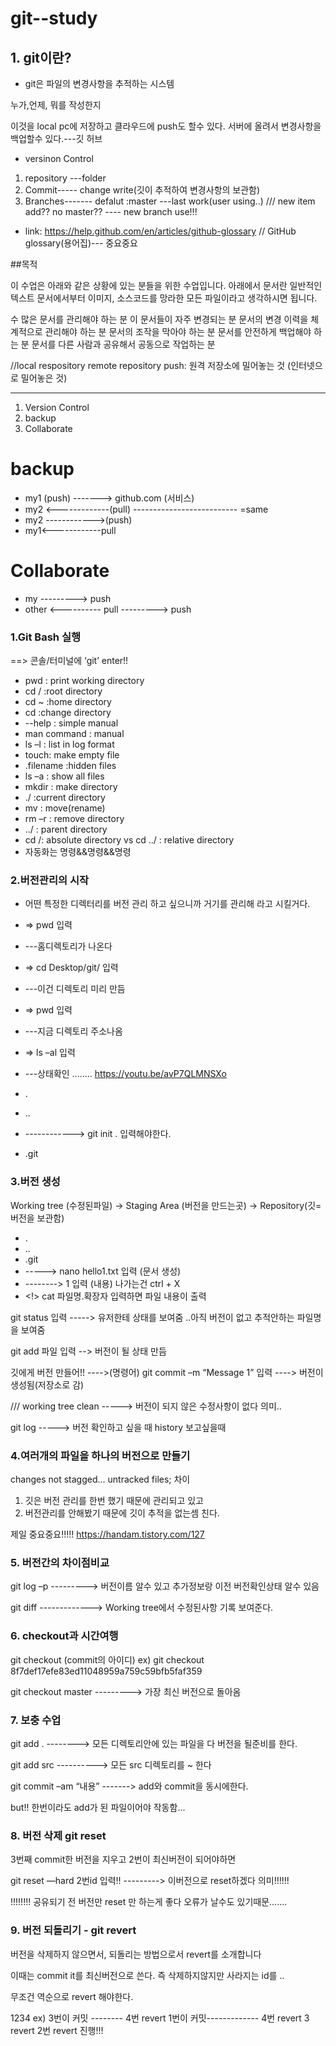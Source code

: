 # git--study

## 1. git이란?

- git은 파일의 변경사항을 추적하는 시스템

누가,언제, 뭐를 작성한지

이것을 local pc에 저장하고 클라우드에 push도 할수 있다.
서버에 올려서 변경사항을 백업할수 있다.---깃 허브

- versinon Control

1. repository ---folder
2. Commit----- change write(깃이 추적하여 변경사항의 보관함)
3. Branches------- defalut :master ---last work(user using..) /// new item add?? no master?? ---- new branch use!!!

- link: https://help.github.com/en/articles/github-glossary
  // GitHub glossary(용어집)--- 중요중요

##목적

이 수업은 아래와 같은 상황에 있는 분들을 위한 수업입니다. 아래에서 문서란 일반적인 텍스트 문서에서부터 이미지, 소스코드를 망라한 모든 파일이라고 생각하시면 됩니다.

수 많은 문서를 관리해야 하는 분
이 문서들이 자주 변경되는 분
문서의 변경 이력을 체계적으로 관리해야 하는 분
문서의 조작을 막아야 하는 분
문서를 안전하게 백업해야 하는 분
문서를 다른 사람과 공유해서 공동으로 작업하는 분

//local respository remote repository
push: 원격 저장소에 밀어놓는 것 (인터넷으로 밀어놓은 것)

---

1. Version Control
2. backup
3. Collaborate

<h1> backup </h1>

- my1 (push) -------> github.com (서비스)
- my2 <-------------(pull)
  -------------------------- =same
- my2 ------------>(push)
- my1<------------pull

<h1>Collaborate</h1>

- my ---------> push
- other <---------- pull
  ---------> push

### 1.Git Bash 실행

==> 콘솔/터미널에 ‘git’ enter!!

- pwd : print working directory
- cd / :root directory
- cd ~ :home directory
- cd :change directory
- --help : simple manual
- man command : manual
- ls –l : list in log format
- touch: make empty file
- .filename :hidden files
- ls –a : show all files
- mkdir : make directory
- ./ :current directory
- mv : move(rename)
- rm –r : remove directory
- ../ : parent directory
- cd /: absolute directory vs cd ../ : relative directory
- 자동화는 명령&&명령&&명령

### 2.버전관리의 시작

- 어떤 특정한 디렉터리를 버전 관리 하고 싶으니까 거기를 관리해 라고 시킬거다.

- => pwd 입력
- ---홈디렉토리가 나온다
- => cd Desktop/git/ 입력
- ---이건 디렉토리 미리 만듬
- => pwd 입력
- ---지금 디렉토리 주소나옴
- => ls –al 입력
- ---상태확인
  ........
  https://youtu.be/avP7QLMNSXo

- .
- ..
- ------------> git init . 입력해야한다.
- .git

### 3.버전 생성

Working tree (수정된파일) -> Staging Area (버전을 만드는곳) -> Repository(깃=버전을 보관함)

- .
- ..
- .git
- -----> nano hello1.txt 입력 (문서 생성)
- --------> 1 입력 (내용) 나가는건 ctrl + X
- <!> cat 파일명.확장자 입력하면 파일 내용이 출력

git status 입력 -----> 유저한테 상태를 보여줌 ..아직 버전이 없고
추적안하는 파일명을 보여줌

git add 파일 입력 --> 버전이 될 상태 만듬

깃에게 버전 만들어!!
---->(명령어)
git commit –m “Message 1” 입력 ----> 버전이 생성됨(저장소로 감)

/// working tree clean -----> 버전이 되지 않은 수정사항이 없다 의미..

git log -----> 버전 확인하고 싶을 때 history 보고싶을때

### 4.여러개의 파일을 하나의 버전으로 만들기

changes not stagged... untracked files; 차이

1. 깃은 버전 관리를 한번 했기 때문에 관리되고 있고
2. 버전관리를 안해봤기 때문에 깃이 추적을 없는셈 친다.

제일 중요중요!!!!!
https://handam.tistory.com/127

### 5. 버전간의 차이점비교

git log –p ---------> 버전이름 알수 있고 추가정보랑 이전 버전확인상태 알수 있음

git diff -------------> Working tree에서 수정된사항 기록 보여준다.

### 6. checkout과 시간여행

git checkout (commit의 아이디)
ex) git checkout 8f7def17efe83ed11048959a759c59bfb5faf359

git checkout master ---------> 가장 최신 버전으로 돌아옴

### 7. 보충 수업

git add . --------> 모든 디렉토리안에 있는 파일을 다 버전을 될준비를 한다.

git add src ----------> 모든 src 디렉토리를 ~ 한다

git commit –am “내용” -------> add와 commit을 동시에한다.

but!! 한번이라도 add가 된 파일이어야 작동함...

### 8. 버전 삭제 git reset

3번째 commit한 버전을 지우고 2번이 최신버전이 되어야하면

git reset —hard 2번id 입력!! ---------> 이버전으로 reset하겠다 의미!!!!!!

!!!!!!!! 공유되기 전 버전만 reset 만 하는게 좋다 오류가 날수도 있기때문.......

### 9. 버전 되돌리기 - git revert

버전을 삭제하지 않으면서, 되돌리는 방법으로서 revert를 소개합니다

이때는 commit it를 최신버전으로 쓴다. 즉 삭제하지않지만 사라지는 id를 ..

무조건 역순으로 revert 해야한다.

1234
ex) 3번이 커밋 -------- 4번 revert
1번이 커밋------------- 4번 revert 3 revert 2번 revert 진행!!!
